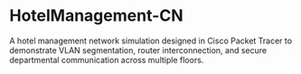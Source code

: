 # HotelManagement-CN
A hotel management network simulation designed in Cisco Packet Tracer to demonstrate VLAN segmentation, router interconnection, and secure departmental communication across multiple floors.
